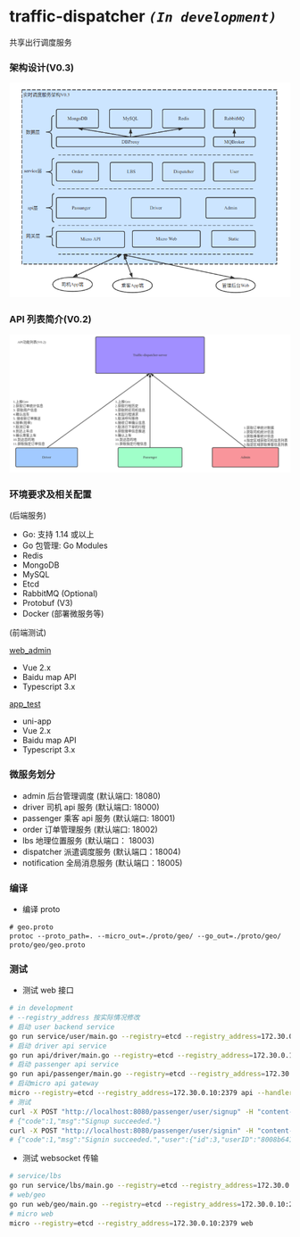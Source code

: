 # traffic-dispatcher _`(In development)`_

共享出行调度服务

### 架构设计(V0.3)

![archi_0.3.png](https://raw.githubusercontent.com/moxiaomomo/traffic-dispatcher/master/doc/archi/archi_0.3.png)

### API 列表简介(V0.2)

![api-design_0.2.png](https://raw.githubusercontent.com/moxiaomomo/traffic-dispatcher/master/doc/archi/api-design_0.2.png)

### 环境要求及相关配置

(后端服务)

- Go: 支持 1.14 或以上
- Go 包管理: Go Modules
- Redis
- MongoDB
- MySQL
- Etcd
- RabbitMQ (Optional)
- Protobuf (V3)
- Docker (部署微服务等)

(前端测试)

[web_admin](https://github.com/moxiaomomo/traffic-dispatcher-admin)

- Vue 2.x
- Baidu map API
- Typescript 3.x

[app_test](https://github.com/moxiaomomo/traffic-dispatcher-cli)

- uni-app
- Vue 2.x
- Baidu map API
- Typescript 3.x

### 微服务划分

- admin 后台管理调度 (默认端口: 18080)
- driver 司机 api 服务 (默认端口: 18000)
- passenger 乘客 api 服务 (默认端口: 18001)
- order 订单管理服务 (默认端口: 18002)
- lbs 地理位置服务 (默认端口： 18003)
- dispatcher 派遣调度服务 (默认端口：18004)
- notification 全局消息服务 (默认端口：18005)

### 编译

- 编译 proto

```shell
# geo.proto
protoc --proto_path=. --micro_out=./proto/geo/ --go_out=./proto/geo/ proto/geo/geo.proto
```

### 测试

- 测试 web 接口

```bash
# in development
# --registry_address 按实际情况修改
# 启动 user backend service
go run service/user/main.go --registry=etcd --registry_address=172.30.0.10:2379
# 启动 driver api service
go run api/driver/main.go --registry=etcd --registry_address=172.30.0.10:2379
# 启动 passenger api service
go run api/passenger/main.go --registry=etcd --registry_address=172.30.0.10:2379
# 启动micro api gateway
micro --registry=etcd --registry_address=172.30.0.10:2379 api --handler=api
# 测试
curl -X POST "http://localhost:8080/passenger/user/signup" -H "content-type:application/json" -d '{"role":0,"userName":"xiaomo","userPwd":"123456"}'
# {"code":1,"msg":"Signup succeeded."}
curl -X POST "http://localhost:8080/passenger/user/signin" -H "content-type:application/json" -d '{"role":0,"userName":"xiaomo","userPwd":"123456"}'
# {"code":1,"msg":"Signin succeeded.","user":{"id":3,"userID":"8008b64187fea0465e72aeb76a01dc49","userName":"xiaomo","userPwd":"123456"}}
```

- 测试 websocket 传输

```bash
# service/lbs
go run service/lbs/main.go --registry=etcd --registry_address=172.30.0.10:2379
# web/geo
go run web/geo/main.go --registry=etcd --registry_address=172.30.0.10:2379
# micro web
micro --registry=etcd --registry_address=172.30.0.10:2379 web
```
